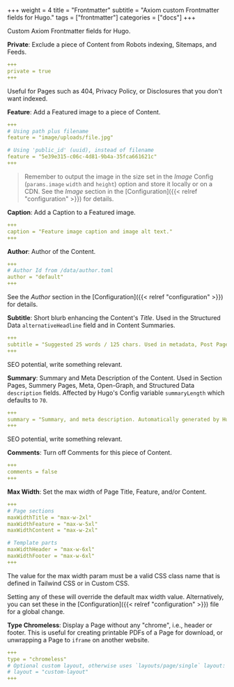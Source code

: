 +++
weight = 4
title = "Frontmatter"
subtitle = "Axiom custom Frontmatter fields for Hugo."
tags = ["frontmatter"]
categories = ["docs"]
+++

Custom Axiom Frontmatter fields for Hugo.

__Private__: Exclude a piece of Content from Robots indexing, Sitemaps, and Feeds.

```yaml
+++
private = true
+++
```

Useful for Pages such as 404, Privacy Policy, or Disclosures that you don't want indexed.

__Feature__: Add a Featured image to a piece of Content.

```yaml
+++
# Using path plus filename
feature = "image/uploads/file.jpg"

# Using 'public_id' (uuid), instead of filename
feature = "5e39e315-c06c-4d81-9b4a-35fca661621c"
+++
```

> Remember to output the image in the size set in the _Image_ Config (`params.image` `width` and `height`) option and store it locally or on a CDN. See the _Image_ section in the [Configuration]({{< relref "configuration" >}}) for details.

__Caption__: Add a Caption to a Featured image.

```yaml
+++
caption = "Feature image caption and image alt text."
+++
```

__Author__: Author of the Content.

```yaml
+++
# Author Id from /data/author.toml
author = "default"
+++
```

See the _Author_ section in the [Configuration]({{< relref "configuration" >}}) for details.

__Subtitle__: Short blurb enhancing the Content's _Title_. Used in the Structured Data `alternativeHeadline` field and in Content Summaries.

```yaml
+++
subtitle = "Suggested 25 words / 125 chars. Used in metadata, Post Page, and Content summaries."
+++
```

SEO potential, write something relevant.

__Summary__: Summary and Meta Description of the Content. Used in Section Pages, Summery Pages, Meta, Open-Graph, and Structured Data `description` fields. Affected by Hugo's Config variable `summaryLength` which defaults to `70`.

```yaml
+++
summary = "Summary, and meta description. Automatically generated by Hugo's 'Summary' function if not provided. Longer than Summary, with more detail, typically 70 words more or less."
+++
```

SEO potential, write something relevant.

__Comments__: Turn off Comments for this piece of Content.

```yaml
+++
comments = false
+++
```

__Max Width__: Set the max width of Page Title, Feature, and/or Content.

```yaml
+++
# Page sections
maxWidthTitle = "max-w-2xl"
maxWidthFeature = "max-w-5xl"
maxWidthContent = "max-w-2xl"

# Template parts
maxWidthHeader = "max-w-6xl"
maxWidthFooter = "max-w-6xl"
+++
```

The value for the max width param must be a valid CSS class name that is defined in Tailwind CSS or in Custom CSS.

Setting any of these will override the default max width value. Alternatively, you can set these in the [Configuration]({{< relref "configuration" >}}) file for a global change.

__Type Chromeless__: Display a Page without any "chrome", i.e., header or footer. This is useful for creating printable PDFs of a Page for download, or unwrapping a Page to `iframe` on another website.

```yaml
+++
type = "chromeless"
# Optional custom layout, otherwise uses `layouts/page/single` layout:
# layout = "custom-layout"
+++
```
